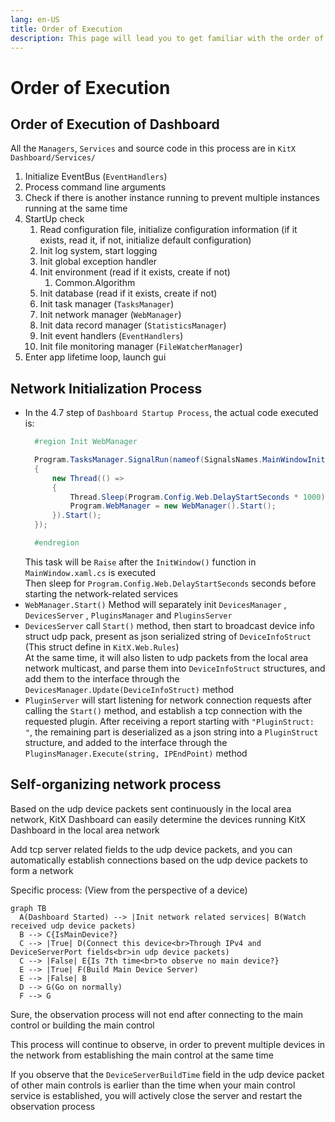 ```yaml
---
lang: en-US
title: Order of Execution
description: This page will lead you to get familiar with the order of execution in KitX project
---
```


# Order of Execution

## Order of Execution of Dashboard

All the `Managers`, `Services` and source code in this process are in `KitX Dashboard/Services/`

1. Initialize EventBus (`EventHandlers`)
2. Process command line arguments
3. Check if there is another instance running to prevent multiple instances running at the same time
4. StartUp check
   1. Read configuration file, initialize configuration information (if it exists, read it, if not, initialize default configuration)
   2. Init log system, start logging
   3. Init global exception handler
   4. Init environment (read if it exists, create if not)
      1. Common.Algorithm
   5. Init database (read if it exists, create if not)
   6. Init task manager (`TasksManager`)
   7. Init network manager (`WebManager`)
   8. Init data record manager (`StatisticsManager`)
   9. Init event handlers (`EventHandlers`)
   10. Init file monitoring manager (`FileWatcherManager`)
5. Enter app lifetime loop, launch gui

## Network Initialization Process

- In the 4.7 step of `Dashboard Startup Process`, the actual code executed is: 
  ```csharp
    #region Init WebManager

    Program.TasksManager.SignalRun(nameof(SignalsNames.MainWindowInitSignal), () =>
    {
        new Thread(() =>
        {
            Thread.Sleep(Program.Config.Web.DelayStartSeconds * 1000);
            Program.WebManager = new WebManager().Start();
        }).Start();
    });

    #endregion
  ```
  This task will be `Raise` after the `InitWindow()` function in `MainWindow.xaml.cs` is executed  
  Then sleep for `Program.Config.Web.DelayStartSeconds` seconds before starting the network-related services  
- `WebManager.Start()` Method will separately init `DevicesManager` , `DevicesServer` , `PluginsManager` and `PluginsServer`
- `DevicesServer` call `Start()` method, then start to broadcast device info struct udp pack, present as json serialized string of `DeviceInfoStruct` (This struct define in `KitX.Web.Rules`)  
  At the same time, it will also listen to udp packets from the local area network multicast, and parse them into `DeviceInfoStruct` structures, and add them to the interface through the `DevicesManager.Update(DeviceInfoStruct)` method  
- `PluginServer` will start listening for network connection requests after calling the `Start()` method, and establish a tcp connection with the requested plugin. After receiving a report starting with `"PluginStruct: "`, the remaining part is deserialized as a json string into a `PluginStruct` structure, and added to the interface through the `PluginsManager.Execute(string, IPEndPoint)` method  

## Self-organizing network process

Based on the udp device packets sent continuously in the local area network, KitX Dashboard can easily determine the devices running KitX Dashboard in the local area network

Add tcp server related fields to the udp device packets, and you can automatically establish connections based on the udp device packets to form a network

Specific process: (View from the perspective of a device)

```mermaid
graph TB
  A(Dashboard Started) --> |Init network related services| B(Watch received udp device packets)
  B --> C{IsMainDevice?}
  C --> |True| D(Connect this device<br>Through IPv4 and DeviceServerPort fields<br>in udp device packets)
  C --> |False| E{Is 7th time<br>to observe no main device?}
  E --> |True| F(Build Main Device Server)
  E --> |False| B
  D --> G(Go on normally)
  F --> G
```

Sure, the observation process will not end after connecting to the main control or building the main control

This process will continue to observe, in order to prevent multiple devices in the network from establishing the main control at the same time

If you observe that the `DeviceServerBuildTime` field in the udp device packet of other main controls is earlier than the time when your main control service is established, you will actively close the server and restart the observation process


